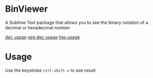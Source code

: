 # BinViewer
A Sublime Text package that allows you to see the binary notation of a decimal or hexadecimal number

[dec usage](https://i.ibb.co/s2RrzcB/2021-08-10-2.png)
[neg dec usage](https://i.ibb.co/6WswhP0/2021-08-10-4.png)
[hex usage](https://i.ibb.co/hW4NLWp/2021-08-10-3.png)

# Usage
Use the keystroke `ctrl-shift-x` to see result